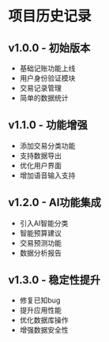 # 项目历史记录

## v1.0.0 - 初始版本 
- 基础记账功能上线
- 用户身份验证模块
- 交易记录管理
- 简单的数据统计

## v1.1.0 - 功能增强 
- 添加交易分类功能
- 支持数据导出
- 优化用户界面
- 增加语音输入支持

## v1.2.0 - AI功能集成 
- 引入AI智能分类
- 智能预算建议
- 交易预测功能
- 数据分析报告

## v1.3.0 - 稳定性提升 
- 修复已知bug
- 提升应用性能
- 优化数据库操作
- 增强数据安全性
